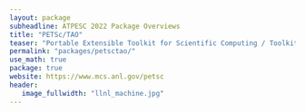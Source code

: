 ```yaml
---
layout: package
subheadline: ATPESC 2022 Package Overviews
title: "PETSc/TAO"
teaser: "Portable Extensible Toolkit for Scientific Computing / Toolkit for Advanced Optimization"
permalink: "packages/petsctao/"
use_math: true
package: true
website: https://www.mcs.anl.gov/petsc
header:
   image_fullwidth: "llnl_machine.jpg"
---
```

